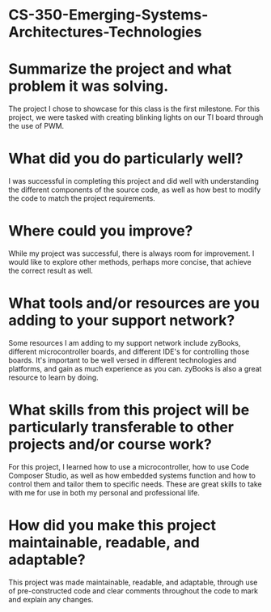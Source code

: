 # CS-350-Emerging-Systems-Architectures-Technologies


# Summarize the project and what problem it was solving.
The project I chose to showcase for this class is the first milestone. For this project, we were tasked with creating blinking lights on our TI board through the use of PWM.

# What did you do particularly well?
I was successful in completing this project and did well with understanding the different components of the source code, as well as how best to modify the code to match the project requirements. 

# Where could you improve?
While my project was successful, there is always room for improvement. I would like to explore other methods, perhaps more concise, that achieve the correct result as well.

# What tools and/or resources are you adding to your support network?
Some resources I am adding to my support network include zyBooks, different microcontroller boards, and different IDE's for controlling those boards. It's important to be well versed in different technologies and platforms, and gain as much experience as you can. zyBooks is also a great resource to learn by doing. 

# What skills from this project will be particularly transferable to other projects and/or course work?
For this project, I learned how to use a microcontroller, how to use Code Composer Studio, as well as how embedded systems function and how to control them and tailor them to specific needs. These are great skills to take with me for use in both my personal and professional life. 

# How did you make this project maintainable, readable, and adaptable?
This project was made maintainable, readable, and adaptable, through use of pre-constructed code and clear comments throughout the code to mark and explain any changes. 
